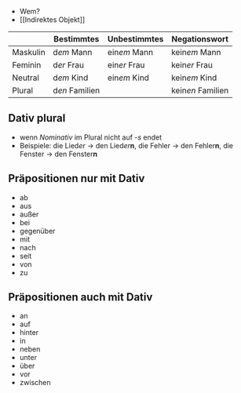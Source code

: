 - Wem?
- [[Indirektes Objekt]]


|          | Bestimmtes     | Unbestimmtes | Negationswort     |
| -------- | -------------- | ------------ | ----------------- |
| Maskulin | d*em* Mann     | ein*em* Mann | kein*em* Mann     |
| Feminin  | d*er* Frau     | ein*er* Frau | kein*er* Frau     |
| Neutral  | d*em* Kind     | ein*em* Kind | kein*em* Kind     |
| Plural   | d*en* Familien |              | kein*en* Familien |
## Dativ plural
- wenn *Nominativ* im Plural nicht auf *-s* endet
- Beispiele: die Lied*er* → den Lied*er***n**, die Fehler → den Fehler**n**, die Fenster → den Fenster**n** 

## Präpositionen nur mit Dativ
- ab
- aus
- außer
- bei
- gegenüber
- mit
- nach
- seit
- von
- zu
## Präpositionen auch mit Dativ

- an
- auf
- hinter
- in
- neben
- unter
- über
- vor
- zwischen

